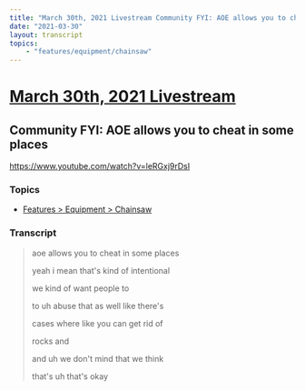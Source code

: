 ```yaml
---
title: "March 30th, 2021 Livestream Community FYI: AOE allows you to cheat in some places"
date: "2021-03-30"
layout: transcript
topics:
    - "features/equipment/chainsaw"
---
```

# [March 30th, 2021 Livestream](../2021-03-30.md)
## Community FYI: AOE allows you to cheat in some places
https://www.youtube.com/watch?v=leRGxj9rDsI

### Topics
* [Features > Equipment > Chainsaw](../topics/features/equipment/chainsaw.md)

### Transcript

> aoe allows you to cheat in some places
>
> yeah i mean that's kind of intentional
>
> we kind of want people to
>
> to uh abuse that as well like there's
>
> cases where like you can get rid of
>
> rocks and
>
> and uh we don't mind that we think
>
> that's uh that's okay
